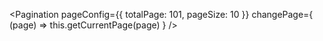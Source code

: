 <Pagination 
  pageConfig={{ totalPage: 101, pageSize: 10 }} 
  changePage={ (page) => this.getCurrentPage(page) } 
/>

